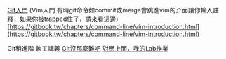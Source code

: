 [Git入門](https://backlog.com/git-tutorial/tw/)
(Vim入門 有時git命令如commit或merge會跳進vim的介面讓你輸入註釋，如果你被trapped住了，請來看這邊)
[https://gitbook.tw/chapters/command-line/vim-introduction.html](https://gitbook.tw/chapters/command-line/vim-introduction.html)

Git稍進階 軟工講義
[Git沒那麼難吧](https://slides.com/jimting/git/#/)
[對應上面，我的Lab作業](https://github.com/zxcj04/gitTest)
